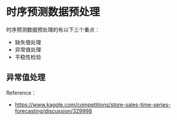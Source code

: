 # 时序预测数据预处理

时序预测数据预处理的有以下三个重点：

- 缺失值处理
- 异常值处理
- 平稳性检验


## 异常值处理

Reference：

- https://www.kaggle.com/competitions/store-sales-time-series-forecasting/discussion/329998
